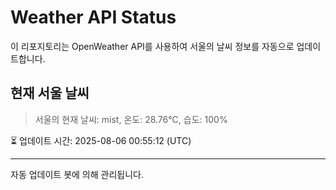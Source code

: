 
# Weather API Status

이 리포지토리는 OpenWeather API를 사용하여 서울의 날씨 정보를 자동으로 업데이트합니다.

## 현재 서울 날씨
> 서울의 현재 날씨: mist, 온도: 28.76°C, 습도: 100%

⏳ 업데이트 시간: 2025-08-06 00:55:12 (UTC)

---
자동 업데이트 봇에 의해 관리됩니다.
